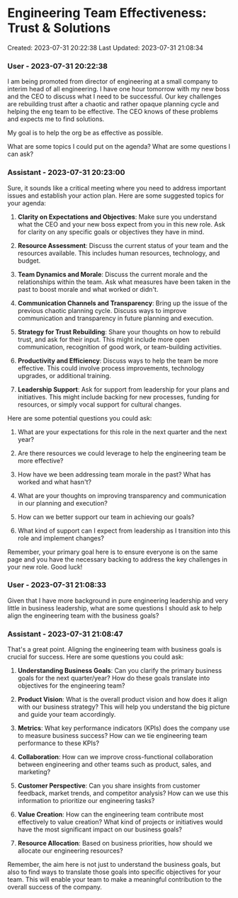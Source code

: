 # Engineering Team Effectiveness: Trust & Solutions

Created: 2023-07-31 20:22:38
Last Updated: 2023-07-31 21:08:34

### User - 2023-07-31 20:22:38

I am being promoted from director of engineering at a small company to interim head of all engineering. I have one hour tomorrow with my new boss and the CEO to discuss what I need to be successful. Our key challenges are rebuilding trust after a chaotic and rather opaque planning cycle and helping the eng team to be effective. The CEO knows of these problems and expects me to find solutions.

My goal is to help the org be as effective as possible.

What are some topics I could put on the agenda? What are some questions I can ask?

### Assistant - 2023-07-31 20:23:00

Sure, it sounds like a critical meeting where you need to address important issues and establish your action plan. Here are some suggested topics for your agenda:

1. **Clarity on Expectations and Objectives**: Make sure you understand what the CEO and your new boss expect from you in this new role. Ask for clarity on any specific goals or objectives they have in mind.

2. **Resource Assessment**: Discuss the current status of your team and the resources available. This includes human resources, technology, and budget.

3. **Team Dynamics and Morale**: Discuss the current morale and the relationships within the team. Ask what measures have been taken in the past to boost morale and what worked or didn't.

4. **Communication Channels and Transparency**: Bring up the issue of the previous chaotic planning cycle. Discuss ways to improve communication and transparency in future planning and execution.

5. **Strategy for Trust Rebuilding**: Share your thoughts on how to rebuild trust, and ask for their input. This might include more open communication, recognition of good work, or team-building activities.

6. **Productivity and Efficiency**: Discuss ways to help the team be more effective. This could involve process improvements, technology upgrades, or additional training.

7. **Leadership Support**: Ask for support from leadership for your plans and initiatives. This might include backing for new processes, funding for resources, or simply vocal support for cultural changes.

Here are some potential questions you could ask:

1. What are your expectations for this role in the next quarter and the next year?

2. Are there resources we could leverage to help the engineering team be more effective?

3. How have we been addressing team morale in the past? What has worked and what hasn't?

4. What are your thoughts on improving transparency and communication in our planning and execution?

5. How can we better support our team in achieving our goals?

6. What kind of support can I expect from leadership as I transition into this role and implement changes?

Remember, your primary goal here is to ensure everyone is on the same page and you have the necessary backing to address the key challenges in your new role. Good luck!

### User - 2023-07-31 21:08:33

Given that I have more background in pure engineering leadership and very little in business leadership, what are some questions I should ask to help align the engineering team with the business goals?

### Assistant - 2023-07-31 21:08:47

That's a great point. Aligning the engineering team with business goals is crucial for success. Here are some questions you could ask:

1. **Understanding Business Goals**: Can you clarify the primary business goals for the next quarter/year? How do these goals translate into objectives for the engineering team?

2. **Product Vision**: What is the overall product vision and how does it align with our business strategy? This will help you understand the big picture and guide your team accordingly.

3. **Metrics**: What key performance indicators (KPIs) does the company use to measure business success? How can we tie engineering team performance to these KPIs?

4. **Collaboration**: How can we improve cross-functional collaboration between engineering and other teams such as product, sales, and marketing?

5. **Customer Perspective**: Can you share insights from customer feedback, market trends, and competitor analysis? How can we use this information to prioritize our engineering tasks?

6. **Value Creation**: How can the engineering team contribute most effectively to value creation? What kind of projects or initiatives would have the most significant impact on our business goals?

7. **Resource Allocation**: Based on business priorities, how should we allocate our engineering resources?

Remember, the aim here is not just to understand the business goals, but also to find ways to translate those goals into specific objectives for your team. This will enable your team to make a meaningful contribution to the overall success of the company.

